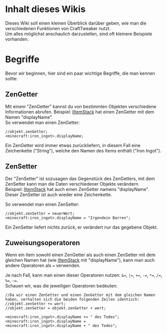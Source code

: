 # Inhalt dieses Wikis

Dieses Wiki soll einen kleinen Überblick darüber geben, wie man die verschiedenen Funktionen von CraftTweaker nutzt.  
Um alles möglichst anschaulich darzustellen, sind oft kleinere Beispiele vorhanden.

# Begriffe

Bevor wir beginnen, hier sind ein paar wichtige Begriffe, die man kennen sollte:

## ZenGetter

Mit einem "ZenGetter" kannst du von bestimmten Objekten verschiedene Informationen abrufen. Beispiel: [IItemStack](/Vanilla/Items/IItemStack/) hat einen ZenGetter mit dem Namen "displayName".   
So verwendet man einen ZenGetter:

    //objekt.zenGetter;
    <minecraft:iron_ingot>.displayName;
    

Ein ZenGetter wird immer etwas zurückliefern, in diesem Fall eine Zeichenkette ("String"), welche den Namen des Items enthält ("Iron Ingot").

## ZenSetter

Der "ZenSetter" ist sozusagen das Gegenstück des ZenGetters, mit dem ZenSetter kann man die Daten verschiedener Objekte verändern.  
Beispiel: [IItemStack](/Vanilla/Items/IItemStack/) hat auch einen ZenSetter namens "displayName". Dieser ZenSetter ist auch wieder eine Zeichenkette.

So verwendet man einen ZenSetter:

    //objekt.zenSetter = neuerWert;
    <minecraft:iron_ingot>.displayName = "Irgendein Barren";
    

Ein ZenSetter liefert nichts zurück, er verändert nur das gegebene Objekt.

## Zuweisungsoperatoren

Wenn ein Item sowohl einen ZenGetter als auch einen ZenSetter mit dem gleichen Namen hat (wie [IItemStack](/Vanilla/Items/IItemStack/) mit "displayName"), kann man auch andere Operatoren als `=` verwenden.

Je nach Fall, kann man einen dieser Operatoren nutzen: `&=`, `|=`, `+=`, `-=`, `*=`, `/=`, `%=`, `~=`.  
Schauen wir, was die jeweiligen Operatoren bedeuten:

    //Da wir einen ZenSetter und einen ZenGetter mit dem gleichen Namen haben, verhalten sich die beiden folgenden Zeilen identisch:
    //objekt.zenSetter += wert;
    //objekt.zenSetter = objekt.zenGetter + wert;
    
    <minecraft:iron_ingot>.displayName += " des Todes";
    <minecraft:iron_ingot>.displayName = <minecraft:iron_ingot>.displayName + " des Todes";
